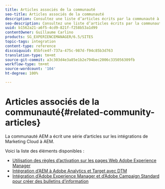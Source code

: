 ```yaml
---
title: Articles associés de la communauté
seo-title: Articles associés de la communauté
description: Consultez une liste d’articles écrits par la communauté à propos des intégrations de Marketing Cloud à AEM.
seo-description: Consultez une liste d’articles écrits par la communauté à propos des intégrations de Marketing Cloud à AEM.
uuid: b1562a21-a6f5-4cd9-821f-f258b53a1d99
contentOwner: Guillaume Carlino
products: SG_EXPERIENCEMANAGER/6.5/SITES
topic-tags: integration
content-type: reference
discoiquuid: 85bfce4f-737a-475c-987d-f94c85b3d763
translation-type: tm+mt
source-git-commit: a3c303d4e3a85e1b2e794bec2006c335056309fb
workflow-type: tm+mt
source-wordcount: '104'
ht-degree: 100%

---
```



# Articles associés de la communauté{#related-community-articles}

La communauté AEM a écrit une série d’articles sur les intégrations de Marketing Cloud à AEM.

Voici la liste des éléments disponibles :

* [Utilisation des règles d’activation sur les pages Web Adobe Experience Manager](https://helpx.adobe.com/fr/experience-manager/using/dtm.html)
* [Intégration d’AEM à Adobe Analytics et Target avec DTM](https://helpx.adobe.com/fr/experience-manager/using/integrate-digital-marketing-solutions.html)
* [Intégration d’Adobe Experience Manager et d’Adobe Campaign Standard pour créer des bulletins d’information](https://helpx.adobe.com/fr/experience-manager/using/aem_campaign.html)

